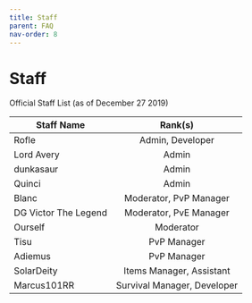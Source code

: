 ```yaml
---
title: Staff
parent: FAQ
nav-order: 8
---
```

# Staff
Official Staff List (as of December 27 2019)

| Staff Name           | Rank(s)                     |
| -------------------- |:---------------------------:|
| Rofle                | Admin, Developer            |
| Lord Avery           | Admin                       |
| dunkasaur            | Admin                       |
| Quinci               | Admin                       |
| Blanc                | Moderator, PvP Manager      |
| DG Victor The Legend | Moderator, PvE Manager      |
| Ourself              | Moderator                   |
| Tisu                 | PvP Manager                 |
| Adiemus              | PvP Manager                 |
| SolarDeity           | Items Manager, Assistant    |
| Marcus101RR          | Survival Manager, Developer |
